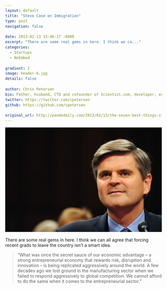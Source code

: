 ```yaml
---
layout: default
title: "Steve Case on Immigration"
type: post
navigation: false

date: 2013-02-13 15:46:17 -0800
excerpt: "There are some real gems in here. I think we ca..."
categories:
  - Startups
  - NoEmbed

gradient: 2
image: header-6.jpg
details: false

author: Chris Petersen
bio: Father, husband, CTO and cofounder of Scientist.com, developer, entrepreneur and technologist.
twitter: https://twitter.com/cpetersen
github: https://github.com/cpetersen

original_url: http://pandodaily.com/2013/02/13/the-seven-best-things-steve-case-said-today-to-the-senate-committee-on-immigration/
---
```





 ![2514641584_84cf3b8a89_o.jpeg](/assets/import/6b179bfadcfe982d3bc7a5dccdd555b3.jpg) 

 There are some real gems in here. I think we can all agree that forcing recent grads to leave the country isn't a smart idea.

 > “What was once the secret sauce of our economic advantage – a strong entrepreneurial economy that rewards risk, disruption and innovation – is being replicated aggressively around the world. A few decades ago we lost ground in the manufacturing sector when we failed to respond aggressively to global competition. We cannot afford to do the same when it comes to the entrepreneurial sector.”

